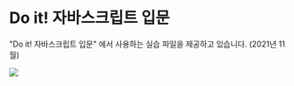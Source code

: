 # Do it! 자바스크립트 입문
"Do it! 자바스크립트 입문" 에서 사용하는 실습 파일을 제공하고 있습니다. (2021년 11월)

![](https://github.com/funnycom/js-basic-book/blob/master/js-new.jpeg)

